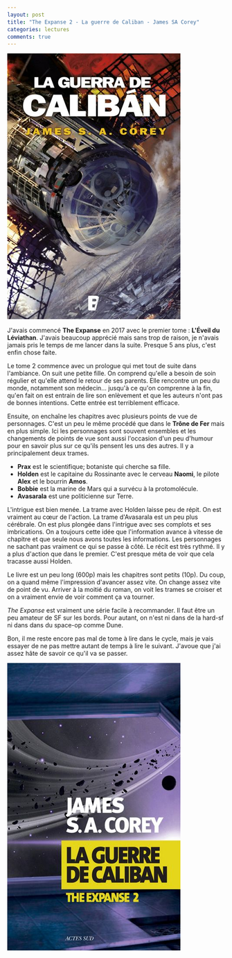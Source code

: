 ```yaml
---
layout: post
title: "The Expanse 2 - La guerre de Caliban - James SA Corey"
categories: lectures
comments: true
---
```


![folio](https://github.com/homeostasie/bouquins/raw/master/_pics/lv/corey-sa_james/exp2-guerre-caliban-2.jpg)


J'avais commencé **The Expanse** en 2017 avec le premier tome : **L'Éveil du Léviathan**. J'avais beaucoup apprécié mais sans trop de raison, je n'avais jamais pris le temps de me lancer dans la suite. Presque 5 ans plus, c'est enfin chose faite. 

Le tome 2 commence avec un prologue qui met tout de suite dans l'ambiance. On suit une petite fille. On comprend qu'elle a besoin de soin régulier et qu'elle attend le retour de ses parents. Elle rencontre un peu du monde, notamment son médecin... jusqu'à ce qu'on comprenne à la fin, qu'en fait on est entrain de lire son enlèvement et que les auteurs n'ont pas de bonnes intentions. Cette entrée est terriblement efficace. 

Ensuite, on enchaîne les chapitres avec plusieurs points de vue de personnages. C'est un peu le même procédé que dans le **Trône de Fer** mais en plus simple. Ici les personnages sont souvent ensembles et les changements de points de vue sont aussi l'occasion d'un peu d'humour pour en savoir plus sur ce qu'ils pensent les uns des autres. Il y a principalement deux trames.

- **Prax** est le scientifique; botaniste qui cherche sa fille. 
- **Holden** est le capitaine du Rossinante avec le cerveau **Naomi**, le pilote **Alex** et le bourrin **Amos**.
- **Bobbie** est la marine de Mars qui a survécu à la protomolécule.
- **Avasarala** est une politicienne sur Terre.

L'intrigue est bien menée. La trame avec Holden laisse peu de répit. On est vraiment au cœur de l'action. La trame d'Avasarala est un peu plus cérébrale. On est plus plongée dans l'intrigue avec ses complots et ses imbrications. On a toujours cette idée que l'information avance à vitesse de chapitre et que seule nous avons toutes les informations. Les personnages ne sachant pas vraiment ce qui se passe à côté. Le récit est très rythmé. Il y a plus d'action que dans le premier. C'est presque méta de voir que cela tracasse aussi Holden. 

Le livre est un peu long (600p) mais les chapitres sont petits (10p). Du coup, on a quand même l'impression d'avancer assez vite. On change assez vite de point de vu. Arriver à la moitié du roman, on voit les trames se croiser et on a vraiment envie de voir comment ça va tourner. 

*The Expanse* est vraiment une série facile à recommander. Il faut être un peu amateur de SF sur les bords. Pour autant, on n'est ni dans de la hard-sf ni dans dans du space-op comme Dune. 

Bon, il me reste encore pas mal de tome à lire dans le cycle, mais je vais essayer de ne pas mettre autant de temps à lire le suivant. J'avoue que j'ai assez hâte de savoir ce qu'il va se passer.

![folio](https://github.com/homeostasie/bouquins/raw/master/_pics/lv/corey-sa_james/exp2-guerre-caliban-1.jpg)
